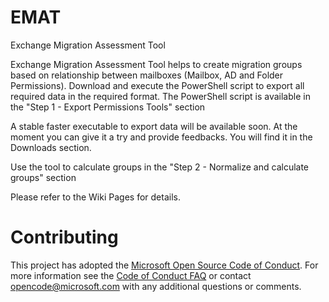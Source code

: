 # EMAT
 Exchange Migration Assessment Tool


Exchange Migration Assessment Tool helps to create migration groups based on relationship between mailboxes (Mailbox, AD and Folder Permissions).
Download and execute the PowerShell script to export all required data in the required format.
The PowerShell script is available in the "Step 1 - Export Permissions Tools" section

A stable faster executable to export data will be available soon. At the moment you can give it a try and provide feedbacks. 
You will find it in the Downloads section.


Use the tool to calculate groups in the "Step 2 - Normalize and calculate groups" section


Please refer to the Wiki Pages for details.






# Contributing

This project has adopted the [Microsoft Open Source Code of Conduct](https://opensource.microsoft.com/codeofconduct/). For more information see the [Code of Conduct FAQ](https://opensource.microsoft.com/codeofconduct/faq/) or contact [opencode@microsoft.com](mailto:opencode@microsoft.com) with any additional questions or comments.

